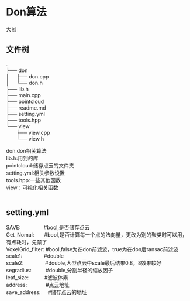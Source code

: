 # Don算法
大创
## 文件树

.<br>
├── don<br>
│$~~~~~$├── don.cpp<br>
│$~~~~~$└── don.h<br>
├── lib.h<br>
├── main.cpp<br>
├── pointcloud<br>
├── readme.md<br>
├── setting.yml<br>
├── tools.hpp<br>
└── view<br>
$~~~~~~~$├── view.cpp<br>
$~~~~~~~$└── view.h<br>

don:don相关算法<br>
lib.h:用到的库<br>
pointcloud:储存点云的文件夹<br>
setting.yml:相关参数设置<br>
tools.hpp:一些其他函数<br>
view：可视化相关函数<br>
<br>
## setting.yml
  SAVE:$~~~~~~~~~~~~~~~~$#bool,是否储存点云<br>
  Get_Nomal:$~~~~~~~$#bool,是否计算每一个点的法向量，更改为别的聚类时可以用，有点耗时，先禁了<br>
  VoxelGrid_filter: #bool,false为在don前滤波，true为在don后ransac前滤波<br>
  scale1:$~~~~~~~~~~~~~~~$#double<br>
  scale2:$~~~~~~~~~~~~~~~$#double,大型点云中scale最后结果0.8，8效果较好<br>
  segradius:$~~~~~~~~~~$#double,分割半径的缩放因子<br>
  leaf_size:$~~~~~~~~~~~$#滤波体素<br>
  address:$~~~~~~~~~~~~~$#点云地址<br>
  save_address:$~~~~~$#储存点云的地址<br>
